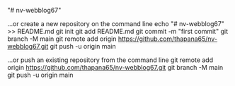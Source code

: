 "# nv-webblog67"

…or create a new repository on the command line
echo "# nv-webblog67" >> README.md
git init
git add README.md
git commit -m "first commit"
git branch -M main
git remote add origin https://github.com/thapana65/nv-webblog67.git
git push -u origin main

…or push an existing repository from the command line
git remote add origin https://github.com/thapana65/nv-webblog67.git
git branch -M main
git push -u origin main

